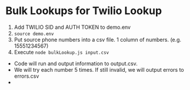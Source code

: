 # Bulk Lookups for Twilio Lookup

1. Add TWILIO SID and AUTH TOKEN to demo.env
1. `source demo.env`
1. Put source phone numbers into a csv file.  1 column of numbers. (e.g. 15551234567)
1. Execute `node bulkLookup.js input.csv`

* Code will run and output information to output.csv.
* We will try each number 5 times.  If still invalid, we will output errors to errors.csv
* 